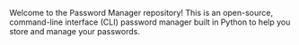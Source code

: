 Welcome to the Password Manager repository! This is an open-source, command-line interface (CLI) password manager built in Python to help you store and manage your passwords.

